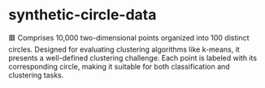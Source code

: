 # synthetic-circle-data
🟥 Comprises 10,000 two-dimensional points organized into 100 distinct circles. Designed for evaluating clustering algorithms like k-means, it presents a well-defined clustering challenge. Each point is labeled with its corresponding circle, making it suitable for both classification and clustering tasks.
